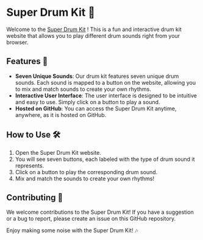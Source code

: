 # Super Drum Kit 🥁

Welcome to the [Super Drum Kit](https://aayush-017868.github.io/Drum-Play/) ! This is a fun and interactive drum kit website that allows you to play different drum sounds right from your browser.

## Features 🌟

- **Seven Unique Sounds**: Our drum kit features seven unique drum sounds. Each sound is mapped to a button on the website, allowing you to mix and match sounds to create your own rhythms.
- **Interactive User Interface**: The user interface is designed to be intuitive and easy to use. Simply click on a button to play a sound.
- **Hosted on GitHub**: You can access the Super Drum Kit anytime, anywhere, as it is hosted on GitHub.

## How to Use 🛠️

1. Open the Super Drum Kit website.
2. You will see seven buttons, each labeled with the type of drum sound it represents.
3. Click on a button to play the corresponding drum sound.
4. Mix and match the sounds to create your own rhythms!

## Contributing 🤝

We welcome contributions to the Super Drum Kit! If you have a suggestion or a bug to report, please create an issue on this GitHub repository.

Enjoy making some noise with the Super Drum Kit! 🎶
